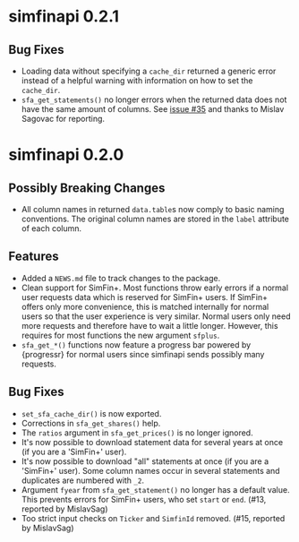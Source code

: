 # simfinapi 0.2.1

## Bug Fixes
* Loading data without specifying a `cache_dir` returned a generic error instead
  of a helpful warning with information on how to set the `cache_dir`.
* `sfa_get_statements()` no longer errors when the returned data does not have 
  the same amount of columns. See 
  [issue #35](https://github.com/matthiasgomolka/simfinapi/issues/35) and thanks
  to Mislav Sagovac for reporting.

# simfinapi 0.2.0

## Possibly Breaking Changes
* All column names in returned `data.table`s now comply to basic naming
  conventions. The original column names are stored in the `label` attribute of
  each column.

## Features
* Added a `NEWS.md` file to track changes to the package.
* Clean support for SimFin+. Most functions throw early errors if a normal user
  requests data which is reserved for SimFin+ users. If SimFin+ offers only more
  convenience, this is matched internally for normal users so that the user 
  experience is very similar. Normal users only need more requests and therefore
  have to wait a little longer. However, this requires for most functions the 
  new argument `sfplus`.
* `sfa_get_*()` functions now feature a progress bar powered by {progressr} for 
  normal users since simfinapi sends possibly many requests.

## Bug Fixes
* `set_sfa_cache_dir()` is now exported.
* Corrections in `sfa_get_shares()` help.
* The `ratios` argument in `sfa_get_prices()` is no longer ignored.
* It's now possible to download statement data for several years at once (if you
  are a 'SimFin+' user).
* It's now possible to download "all" statements at once (if you are a 'SimFin+'
  user). Some column names occur in several statements and duplicates are 
  numbered with `_2`.
* Argument `fyear` from `sfa_get_statement()` no longer has a default value.
  This prevents errors for SimFin+ users, who set `start` or `end`. (#13, 
  reported by MislavSag)
* Too strict input checks on `Ticker` and `SimfinId` removed. (#15, reported by 
  MislavSag)
